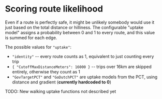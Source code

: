 # Scoring route likelihood

Even if a route is perfectly safe, it might be unlikely somebody would use it just based on the total distance or hilliness. The configurable "uptake model" assigns a probability between 0 and 1 to every route, and this value is summed for each edge.

The possible values for `"uptake"`:

- `"identity"` -- every route counts as 1, equivalent to just counting every trip
- `{ "CutoffMaxDistanceMeters": 16000 }` -- trips over 16km are skipped entirely, otherwise they count as 1
- `"GovTargetPCT"` and `"GoDutchPCT"` are uptake models from the PCT, using distance and gradient (**currently hardcoded to 0**)

TODO: New walking uptake functions not described yet
